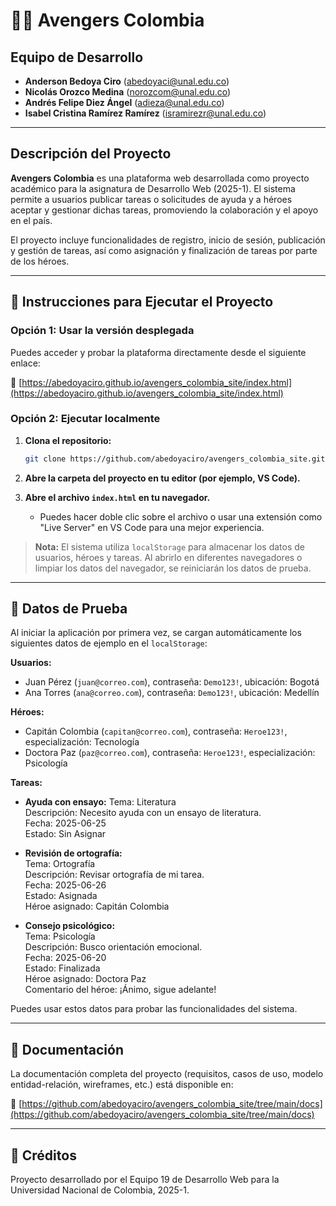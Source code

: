 # 🦸‍♂️ Avengers Colombia

## Equipo de Desarrollo

- **Anderson Bedoya Ciro** (<abedoyaci@unal.edu.co>)
- **Nicolás Orozco Medina** (<norozcom@unal.edu.co>)
- **Andrés Felipe Diez Ángel** (<adieza@unal.edu.co>)
- **Isabel Cristina Ramírez Ramírez** (<isramirezr@unal.edu.co>)

---

## Descripción del Proyecto

**Avengers Colombia** es una plataforma web desarrollada como proyecto académico para la asignatura de Desarrollo Web (2025-1). El sistema permite a usuarios publicar tareas o solicitudes de ayuda y a héroes aceptar y gestionar dichas tareas, promoviendo la colaboración y el apoyo en el país.

El proyecto incluye funcionalidades de registro, inicio de sesión, publicación y gestión de tareas, así como asignación y finalización de tareas por parte de los héroes.

---

## 🚀 Instrucciones para Ejecutar el Proyecto

### Opción 1: Usar la versión desplegada

Puedes acceder y probar la plataforma directamente desde el siguiente enlace:

🔗 [https://abedoyaciro.github.io/avengers_colombia_site/index.html](https://abedoyaciro.github.io/avengers_colombia_site/index.html)

### Opción 2: Ejecutar localmente

1. **Clona el repositorio:**

   ```bash
   git clone https://github.com/abedoyaciro/avengers_colombia_site.git
   ```

2. **Abre la carpeta del proyecto en tu editor (por ejemplo, VS Code).**
3. **Abre el archivo `index.html` en tu navegador.**
   - Puedes hacer doble clic sobre el archivo o usar una extensión como "Live Server" en VS Code para una mejor experiencia.

> **Nota:** El sistema utiliza `localStorage` para almacenar los datos de usuarios, héroes y tareas. Al abrirlo en diferentes navegadores o limpiar los datos del navegador, se reiniciarán los datos de prueba.

---

## 🧪 Datos de Prueba

Al iniciar la aplicación por primera vez, se cargan automáticamente los siguientes datos de ejemplo en el `localStorage`:

**Usuarios:**

- Juan Pérez (`juan@correo.com`), contraseña: `Demo123!`, ubicación: Bogotá
- Ana Torres (`ana@correo.com`), contraseña: `Demo123!`, ubicación: Medellín

**Héroes:**

- Capitán Colombia (`capitan@correo.com`), contraseña: `Heroe123!`, especialización: Tecnología
- Doctora Paz (`paz@correo.com`), contraseña: `Heroe123!`, especialización: Psicología

**Tareas:**

- **Ayuda con ensayo:**
  Tema: Literatura  
  Descripción: Necesito ayuda con un ensayo de literatura.  
  Fecha: 2025-06-25  
  Estado: Sin Asignar

- **Revisión de ortografía:**  
  Tema: Ortografía  
  Descripción: Revisar ortografía de mi tarea.  
  Fecha: 2025-06-26  
  Estado: Asignada  
  Héroe asignado: Capitán Colombia

- **Consejo psicológico:**  
  Tema: Psicología  
  Descripción: Busco orientación emocional.  
  Fecha: 2025-06-20  
  Estado: Finalizada  
  Héroe asignado: Doctora Paz  
  Comentario del héroe: ¡Ánimo, sigue adelante!

Puedes usar estos datos para probar las funcionalidades del sistema.

---

## 📄 Documentación

La documentación completa del proyecto (requisitos, casos de uso, modelo entidad-relación, wireframes, etc.) está disponible en:

🔗 [https://github.com/abedoyaciro/avengers_colombia_site/tree/main/docs](https://github.com/abedoyaciro/avengers_colombia_site/tree/main/docs)

---

## 📝 Créditos

Proyecto desarrollado por el Equipo 19 de Desarrollo Web para la Universidad Nacional de Colombia, 2025-1.
